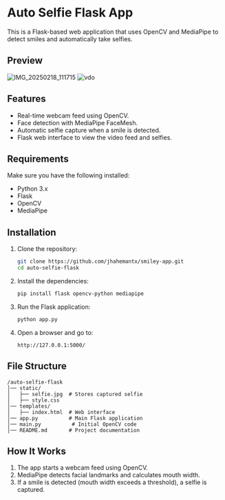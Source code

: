 # Auto Selfie Flask App

This is a Flask-based web application that uses OpenCV and MediaPipe to detect smiles and automatically take selfies. 

## Preview
![IMG_20250218_111715](https://github.com/user-attachments/assets/d4d66fb7-8f1a-4ded-a745-8dafd0e6d714)
![vdo](https://github.com/user-attachments/assets/4351980a-cab4-4518-b70e-e95ea2b56e7f)


## Features
- Real-time webcam feed using OpenCV.
- Face detection with MediaPipe FaceMesh.
- Automatic selfie capture when a smile is detected.
- Flask web interface to view the video feed and selfies.

## Requirements
Make sure you have the following installed:

- Python 3.x
- Flask
- OpenCV
- MediaPipe

## Installation
1. Clone the repository:
   ```bash
   git clone https://github.com/jhahemantx/smiley-app.git
   cd auto-selfie-flask
   ```

2. Install the dependencies:
   ```bash
   pip install flask opencv-python mediapipe
   ```

3. Run the Flask application:
   ```bash
   python app.py
   ```

4. Open a browser and go to:
   ```
   http://127.0.0.1:5000/
   ```

## File Structure
```
/auto-selfie-flask
│── static/
│   ├── selfie.jpg  # Stores captured selfie
│   ├── style.css  
│── templates/
│   ├── index.html  # Web interface
│── app.py          # Main Flask application
│── main.py          # Initial OpenCV code
│── README.md       # Project documentation
```

## How It Works
1. The app starts a webcam feed using OpenCV.
2. MediaPipe detects facial landmarks and calculates mouth width.
3. If a smile is detected (mouth width exceeds a threshold), a selfie is captured.



